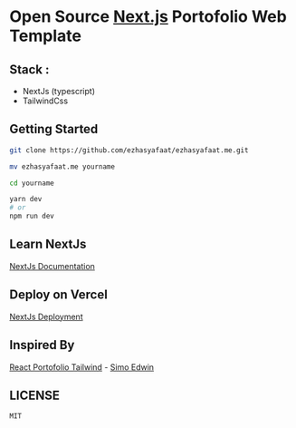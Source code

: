 # Open Source [Next.js](https://nextjs.org) Portofolio Web Template

## Stack : 
- NextJs (typescript)
- TailwindCss

## Getting Started

```bash
git clone https://github.com/ezhasyafaat/ezhasyafaat.me.git

mv ezhasyafaat.me yourname

cd yourname

yarn dev
# or
npm run dev
```

## Learn NextJs
[NextJs Documentation](https://nextjs.org/docs)

## Deploy on Vercel
[NextJs Deployment](https://nextjs.org/docs/deployment)

## Inspired By
[React Portofolio Tailwind](https://github.com/developedbyed/react-portofolio-with-tailwind) - [Simo Edwin](https://github.com/developedbyed)

## LICENSE
```MIT```
